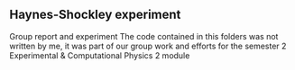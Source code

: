 Haynes-Shockley experiment
---------------------------------

Group report and experiment
The code contained in this folders was not written by me, it was part of our group work and efforts for the semester 2 Experimental & Computational Physics 2 module
